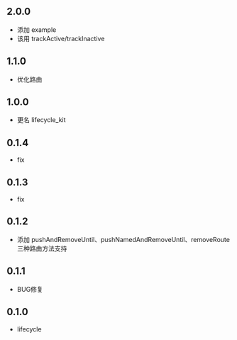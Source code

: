 ## 2.0.0

* 添加 example
* 该用 trackActive/trackInactive

## 1.1.0

* 优化路由

## 1.0.0

* 更名 lifecycle_kit

## 0.1.4

* fix

## 0.1.3

* fix

## 0.1.2

* 添加 pushAndRemoveUntil、pushNamedAndRemoveUntil、removeRoute 三种路由方法支持

## 0.1.1

* BUG修复

## 0.1.0

* lifecycle
